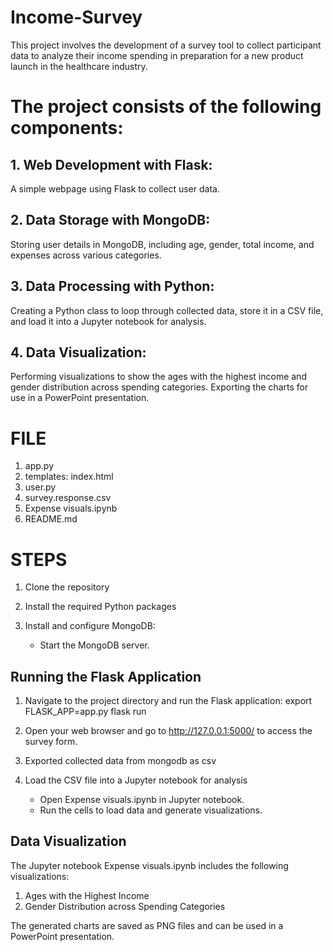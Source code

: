 # Income-Survey
This project involves the development of a survey tool to collect participant data to analyze their income spending in preparation for a new product launch in the healthcare industry. 
# The project consists of the following components:

  ## 1. Web Development with Flask:
A simple webpage using Flask to collect user data.
  ## 2. Data Storage with MongoDB: 
Storing user details in MongoDB, including age, gender, total income, and expenses across various categories.
  ## 3. Data Processing with Python: 
Creating a Python class to loop through collected data, store it in a CSV file, and load it into a Jupyter notebook for analysis.
  ## 4. Data Visualization: 
Performing visualizations to show the ages with the highest income and gender distribution across spending categories. Exporting the charts for use in a PowerPoint presentation.

# FILE
1. app.py
2. templates: index.html
3. user.py
4. survey.response.csv
5. Expense visuals.ipynb
6. README.md

# STEPS
1. Clone the repository

2. Install the required Python packages 

3. Install and configure MongoDB:
     - Start the MongoDB server.

## Running the Flask Application

1. Navigate to the project directory and run the Flask application:
   export FLASK_APP=app.py
   flask run
   
2. Open your web browser and go to http://127.0.0.1:5000/ to access the survey form.
3. Exported collected data from mongodb as csv
4. Load the CSV file into a Jupyter notebook for analysis
   - Open Expense visuals.ipynb in Jupyter notebook.
   - Run the cells to load data and generate visualizations.

## Data Visualization

The Jupyter notebook Expense visuals.ipynb includes the following visualizations:
1. Ages with the Highest Income
2. Gender Distribution across Spending Categories

The generated charts are saved as PNG files and can be used in a PowerPoint presentation.



